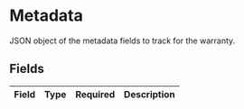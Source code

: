 # Metadata

JSON object of the metadata fields to track for the warranty.


## Fields

| Field       | Type        | Required    | Description |
| ----------- | ----------- | ----------- | ----------- |